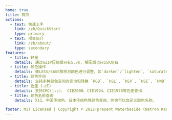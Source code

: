```yaml
---
home: true
title: 首页
actions:
  - text: 快速上手
    link: /zh/QuickStart
    type: primary
  - text: 项目简介
    link: /zh/about/
    type: secondary
features:
  - title: 轻量
    details: 通过GZIP压缩后只有5.7K, 解压后也只15K左右
  - title: 颜色操作
    details: 像LESS/SASS那样对颜色进行调整，如`darken`/`lighten`, `saturate`/`desaturate`, `spin`, `fadeIn`/`fadeOut`, `mix`等方法，单简易上手
  - title: 颜色空间
    details: 支持多种颜色空间的查询和转换 `RGB`, `HSL`, `HSV`, `HSI`, `HWB`, `XYZ`, `LAB`, `LCH`, `xyY`
  - title: 色差 (⊿E)
    details: 支持CMC(l:c)、 CIE2000、CIE1994、CIE1976等色差查询
  - title: 颜色名称查询
    details: X11、中国传统色、日本传统色等颜色查询，你也可以自定义颜色名称。

footer: MIT Licensed | Copyright © 2022-present Waterbeside (Natron Kan)
---
```

